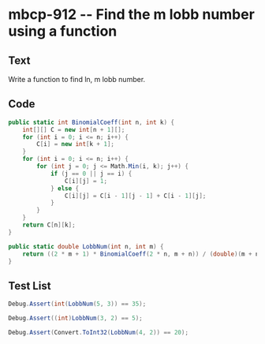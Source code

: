 # mbcp-912 -- Find the m lobb number using a function

## Text

Write a function to find ln, m lobb number.

## Code

```csharp
public static int BinomialCoeff(int n, int k) {
    int[][] C = new int[n + 1][];
    for (int i = 0; i <= n; i++) {
        C[i] = new int[k + 1];
    }
    for (int i = 0; i <= n; i++) {
        for (int j = 0; j <= Math.Min(i, k); j++) {
            if (j == 0 || j == i) {
                C[i][j] = 1;
            } else {
                C[i][j] = C[i - 1][j - 1] + C[i - 1][j];
            }
        }
    }
    return C[n][k];
}

public static double LobbNum(int n, int m) {
    return ((2 * m + 1) * BinomialCoeff(2 * n, m + n)) / (double)(m + n + 1);
}
```

## Test List

```csharp
Debug.Assert(int(LobbNum(5, 3)) == 35);
```

```csharp
Debug.Assert((int)LobbNum(3, 2) == 5);
```

```csharp
Debug.Assert(Convert.ToInt32(LobbNum(4, 2)) == 20);
```
